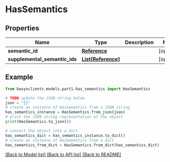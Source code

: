 # HasSemantics


## Properties

Name | Type | Description | Notes
------------ | ------------- | ------------- | -------------
**semantic_id** | [**Reference**](Reference.md) |  | [optional] 
**supplemental_semantic_ids** | [**List[Reference]**](Reference.md) |  | [optional] 

## Example

```python
from basyxclients.models.part1.has_semantics import HasSemantics

# TODO update the JSON string below
json = "{}"
# create an instance of HasSemantics from a JSON string
has_semantics_instance = HasSemantics.from_json(json)
# print the JSON string representation of the object
print(HasSemantics.to_json())

# convert the object into a dict
has_semantics_dict = has_semantics_instance.to_dict()
# create an instance of HasSemantics from a dict
has_semantics_from_dict = HasSemantics.from_dict(has_semantics_dict)
```
[[Back to Model list]](../README.md#documentation-for-models) [[Back to API list]](../README.md#documentation-for-api-endpoints) [[Back to README]](../README.md)


